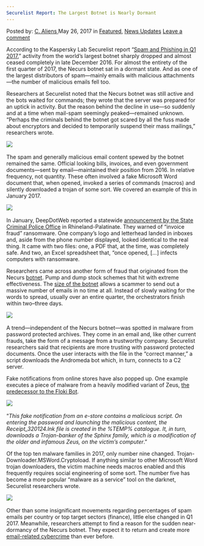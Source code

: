 ```yaml
---
Securelist Report: The Largest Botnet is Nearly Dormant
---
```

<article class="post-listing post-19993 post type-post status-publish format-standard has-post-thumbnail hentry  tag-botnet tag-dormant tag-largest tag-report tag-securelist">
    <div class="post-inner">
        <span>Posted by: <a href="https://www.deepdotweb.com/author/caliens/" title="">C. Aliens </a></span>
    <span>May 26, 2017</span>
    <span>in <a href="https://www.deepdotweb.com/category/deepdot-news/" rel="category tag">Featured</a>, <a href="https://www.deepdotweb.com/category/news-updates/" rel="category tag">News Updates</a></span>
    <span><a href="https://www.deepdotweb.com/2017/05/26/securelist-report-largest-botnet-nearly-dormant/#respond">Leave a comment</a></span>
    </p>
    <div class="clear"></div>
    <div class="entry">
    <p>According to the Kaspersky Lab Securelist report “<a href="https://securelist.com/analysis/quarterly-spam-reports/78221/spam-and-phishing-in-q1-2017/">Spam and Phishing in Q1 2017</a>,” activity from the world&#8217;s largest botnet sharply dropped and almost ceased completely in late December 2016. For almost the entirety of the first quarter of 2017, the Necurs botnet sat in a dormant state. And as one of the largest distributors of spam—mainly emails with malicious attachments—the number of malicious emails fell too.</p>
    <p>Researchers at Securelist noted that the Necurs botnet was still active and the bots waited for commands; they wrote that the server was prepared for an uptick in activity. But the reason behind the decline in use—so suddenly and at a time when mail-spam seemingly peaked—remained unknown. “Perhaps the criminals behind the botnet got scared by all the fuss made about encryptors and decided to temporarily suspend their mass mailings,” researchers wrote.</p>
    <p><img class="wp-image-19994 aligncenter" src="/imgs/2017/05/word-image-80.jpeg" srcset="/imgs/2017/05/word-image-80.jpeg 800w, /imgs/2017/05/word-image-80-300x159.jpeg 300w" sizes="(max-width: 800px) 100vw, 800px"/></p>
    <p>The spam and generally malicious email content spewed by the botnet remained the same. Official looking bills, invoices, and even government documents—sent by email—maintained their position from 2016. In relative frequency, not quantity. These often involved a fake Microsoft Word document that, when opened, invoked a series of commands (macros) and silently downloaded a trojan of some sort. We covered an example of this in January 2017.</p>
    <p><img class="wp-image-19995 aligncenter" src="/imgs/2017/05/word-image-81.jpeg" srcset="/imgs/2017/05/word-image-81.jpeg 650w, /imgs/2017/05/word-image-81-300x223.jpeg 300w" sizes="(max-width: 650px) 100vw, 650px"/></p>
    <p>In January, DeepDotWeb reported a statewide <a href="https://www.deepdotweb.com/2017/01/09/lka-warns-invoice-fraud-emails-deploy-ransomware-opened/">announcement by the State Criminal Police Office</a> in Rhineland-Palatinate. They warned of “invoice fraud” ransomware. One company’s logo and letterhead landed in inboxes and, aside from the phone number displayed, looked identical to the real thing. It came with two files: one, a PDF that, at the time, was completely safe. And two, an Excel spreadsheet that, “once opened, [&#8230;] infects computers with ransomware.</p>
    <p>Researchers came across another form of fraud that originated from the Necurs <a href="https://www.deepdotweb.com/?s=Botnet">botnet</a>. Pump and dump stock schemes that hit with extreme effectiveness. The <a href="https://intel.malwaretech.com/botnet/necurs/?t=24h&amp;bid=all">size of the botnet</a> allows a scammer to send out a massive number of emails in no time at all. Instead of slowly waiting for the words to spread, usually over an entire quarter, the orchestrators finish within two–three days.</p>
    <p><img class="wp-image-19996 aligncenter" src="/imgs/2017/05/word-image-82.jpeg" srcset="/imgs/2017/05/word-image-82.jpeg 800w, /imgs/2017/05/word-image-82-300x206.jpeg 300w" sizes="(max-width: 800px) 100vw, 800px"/></p>
    <p>A trend—independent of the Necurs botnet—was spotted in malware from password protected archives. They come in an email and, like other current frauds, take the form of a message from a trustworthy company. Securelist researchers said that recipients are more trusting with password protected documents. Once the user interacts with the file in the “correct manner,” a script downloads the Andromeda bot which, in turn, connects to a C2 server.</p>
    <p>Fake notifications from online stores have also popped up. One example executes a piece of malware from a heavily modified variant of Zeus, <a href="https://www.deepdotweb.com/2016/12/21/zeus-botnet-successor-floki-bot-available-alphabay/">the predecessor to the Floki Bot</a>.</p>
    <p><img class="wp-image-19997 aligncenter" src="/imgs/2017/05/word-image-83.jpeg" srcset="/imgs/2017/05/word-image-83.jpeg 800w, /imgs/2017/05/word-image-83-300x225.jpeg 300w" sizes="(max-width: 800px) 100vw, 800px"/></p>
    <p>“<em>This fake notification from an e-store contains a malicious script. On entering the password and launching the malicious content, the Receipt_320124.lnk file is created in the %TEMP% catalogue. It, in turn, downloads a Trojan-banker of the Sphinx family, which is a modification of the older and infamous Zeus, on the victim’s computer</em>.”</p>
    <p>Of the top ten malware families in 2017, only number nine changed. Trojan-Downloader.MSWord.Cryptoload. If anything similar to other Microsoft Word trojan downloaders, the victim machine needs macros enabled and this frequently requires social engineering of some sort. The number five has become a more popular “malware as a service” tool on the darknet, Securelist researchers wrote.</p>
    <p><img class="wp-image-19998 aligncenter" src="/imgs/2017/05/word-image-84.jpeg" srcset="/imgs/2017/05/word-image-84.jpeg 800w, /imgs/2017/05/word-image-84-300x188.jpeg 300w" sizes="(max-width: 800px) 100vw, 800px"/></p>
    <p>Other than some insignificant movements regarding percentages of spam emails per country or top target sectors (finance), little else changed in Q1 2017. Meanwhile, researchers attempt to find a reason for the sudden near-dormancy of the Necurs botnet. They expect it to return and create more <a href="https://www.deepdotweb.com/tag/cyber/">email-related cybercrime</a> than ever before.</p>
    </div>
    <span style="display:none"><a href="https://www.deepdotweb.com/tag/botnet/" rel="tag">botnet</a> <a href="https://www.deepdotweb.com/tag/dormant/" rel="tag">dormant</a> <a href="https://www.deepdotweb.com/tag/largest/" rel="tag">largest</a> <a href="https://www.deepdotweb.com/tag/report/" rel="tag">report</a> <a href="https://www.deepdotweb.com/tag/securelist/" rel="tag">securelist</a></span> <span style="display:none" class="updated">2017-05-26</span>
    <div style="display:none" class="vcard author" itemprop="author" itemscope itemtype="http://schema.org/Person"><strong class="fn" itemprop="name"><a href="https://www.deepdotweb.com/author/caliens/" title="Posts by C. Aliens" rel="author">C. Aliens</a></strong></div>
    </div>
</article>

